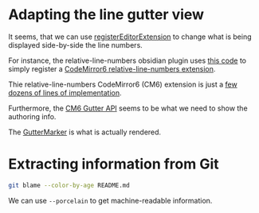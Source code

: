 
# Adapting the line gutter view
It seems, that we can use [registerEditorExtension](https://github.com/obsidianmd/obsidian-api/blob/master/obsidian.d.ts#L2509) to change what is being displayed side-by-side the line numbers.

For instance, the relative-line-numbers obsidian plugin uses [this code](https://github.com/nadavspi/obsidian-relative-line-numbers/blob/main/main.ts#L32) to simply register a [CodeMirror6 relative-line-numbers extension](https://www.npmjs.com/package/codemirror-line-numbers-relative).

Thie relative-line-numbers CodeMirror6 (CM6) extension is just a [few dozens of lines of implementation](https://github.com/jsjoeio/codemirror-line-numbers-relative/blob/main/src/index.ts).

Furthermore, the [CM6 Gutter API](https://codemirror.net/examples/gutter/) seems to be what we need to show the authoring info.

The [GutterMarker](https://codemirror.net/docs/ref/#view.GutterMarker) is what is actually rendered.


# Extracting information from Git

```bash
git blame --color-by-age README.md
```


We can use `--porcelain` to get machine-readable information.

